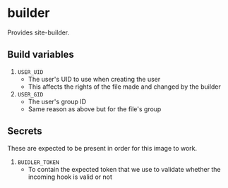 builder
=======

Provides site-builder.

## Build variables

1. `USER_UID`
	* The user's UID to use when creating the user
	* This affects the rights of the file made and changed
	by the builder
2. `USER_GID`
	* The user's group ID
	* Same reason as above but for the file's group

## Secrets

These are expected to be present in order for
this image to work.

1. `BUIDLER_TOKEN`
	* To contain the expected token that we use to
	validate whether the incoming hook is valid or
	not
